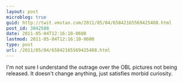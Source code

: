 ```yaml
---
layout: post
microblog: true
guid: http://twit.vmstan.com/2011/05/04/65842165569425408.html
post_id: 3042588
date: 2011-05-04T12:16:10-0600
lastmod: 2011-05-04T12:16:10-0600
type: post
url: /2011/05/04/65842165569425408.html
---
```

I'm not sure I understand the outrage over the OBL pictures not being released. It doesn't change anything, just satisfies morbid curiosity.
